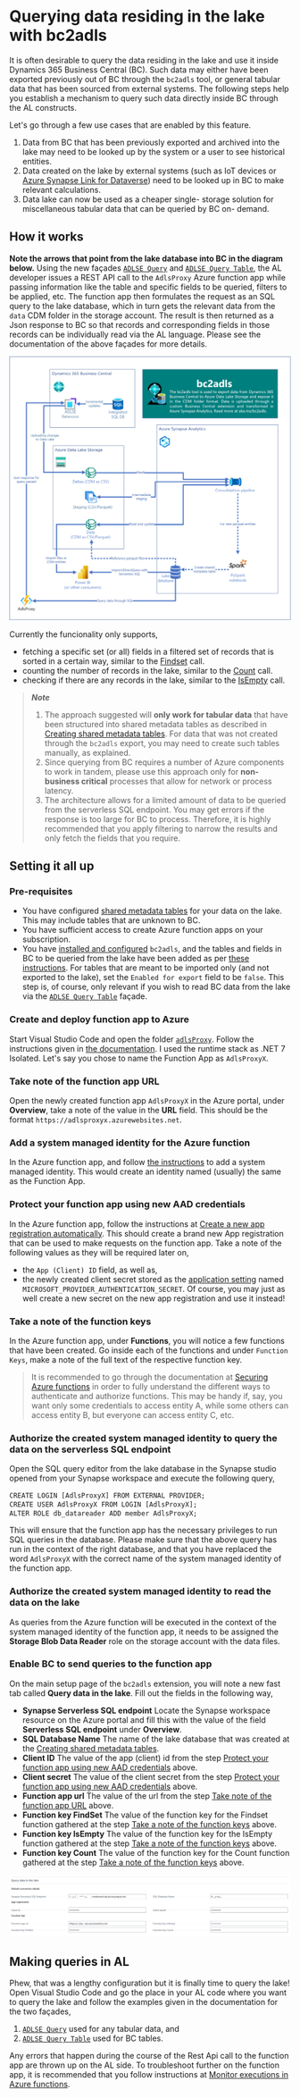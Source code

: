 # Querying data residing in the lake with bc2adls 

It is often desirable to query the data residing in the lake and use it inside Dynamics 365 Business Central (BC). Such data may either have been exported previously out of BC through the `bc2adls` tool, or general tabular data that has been sourced from external systems. The following steps help you establish a mechanism to query such data directly inside BC through the AL constructs.

Let's go through a few use cases that are enabled by this feature.
1. Data from BC that has been previously exported and archived into the lake may need to be looked up by the system or a user to see historical entities.
1. Data created on the lake by external systems (such as IoT devices or [Azure Synapse Link for Dataverse](https://learn.microsoft.com/en-us/power-apps/maker/data-platform/export-to-data-lake)) need to be looked up in BC to make relevant calculations.
1. Data lake can now be used as a cheaper single- storage solution for miscellaneous tabular data that can be queried by BC on- demand.

## How it works
**Note the arrows that point from the lake database into BC in the diagram below.** Using the new façades [`ADLSE Query`](/businessCentral/src/Query/ADLSEQuery.Codeunit.al) and [`ADLSE Query Table`](/businessCentral/src/Query/ADLSEQueryTable.Codeunit.al), the AL developer issues a REST API call to the `AdlsProxy` Azure function app while passing information like the table and specific fields to be queried, filters to be applied, etc. The function app then formulates the request as an SQL query to the lake database, which in turn gets the relevant data from the `data` CDM folder in the storage account. The result is then returned as a Json response to BC so that records and corresponding fields in those records can be individually read via the AL language. Please see the documentation of the above façades for more details.

![Architecture](/.assets/architecture.png "Flow of data") 

Currently the funcionality only supports, 
- fetching a specific set (or all) fields in a filtered set of records that is sorted in a certain way, similar to the [Findset](https://learn.microsoft.com/en-us/dynamics365/business-central/dev-itpro/developer/methods-auto/recordref/recordref-findset-method) call.
- counting the number of records in the lake, similar to the [Count](https://learn.microsoft.com/en-us/dynamics365/business-central/dev-itpro/developer/methods-auto/recordref/recordref-count-method) call.
- checking if there are any records in the lake, similar to the [IsEmpty](https://learn.microsoft.com/en-us/dynamics365/business-central/dev-itpro/developer/methods-auto/recordref/recordref-isempty-method) call.

> **<em>Note</em>** 
> 1. The approach suggested will **only work for tabular data** that have been structured into shared metadata tables as described in [Creating shared metadata tables](/.assets/SharedMetadataTables.md). For data that was not created through the `bc2adls` export, you may need to create such tables manually, as explained.
> 1. Since querying from BC requires a number of Azure components to work in tandem, please use this approach only for **non- business critical** processes that allow for network or process latency. 
> 1. The architecture allows for a limited amount of data to be queried from the serverless SQL endpoint. You may get errors if the response is too large for BC to process. Therefore, it is highly recommended that you apply filtering to narrow the results and only fetch the fields that you require.

## Setting it all up

### Pre-requisites
- You have configured [shared metadata tables](/.assets/SharedMetadataTables.md) for your data on the lake. This may include tables that are unknown to BC.
- You have sufficient access to create Azure function apps on your subscription.
- You have [installed and configured](/.assets/Setup.md) `bc2adls`, and the tables and fields in BC to be queried from the lake have been added as per [these instructions](/.assets/Execution.md#exporting-data-from-bc). For tables that are meant to be imported only (and not exported to the lake), set the `Enabled for export` field to be `false`. This step is, of course, only relevant if you wish to read BC data from the lake via the [`ADLSE Query Table`](/businessCentral/src/Query/ADLSEQueryTable.Codeunit.al) façade.

### Create and deploy function app to Azure
Start Visual Studio Code and open the folder [`adlsProxy`](/adlsProxy/). Follow the instructions given in [the documentation](https://learn.microsoft.com/en-us/azure/azure-functions/create-first-function-vs-code-csharp?tabs=in-process). I used the runtime stack as .NET 7 Isolated. Let's say you chose to name the Function App as `AdlsProxyX`.

### Take note of the function app URL
Open the newly created function app `AdlsProxyX` in the Azure portal, under **Overview**, take a note of the value in the **URL** field. This should be the format `https://adlsproxyx.azurewebsites.net`.

### Add a system managed identity for the Azure function
In the Azure function app, and follow [the instructions](https://learn.microsoft.com/en-us/azure/app-service/overview-managed-identity?tabs=portal%2Chttp#add-a-system-assigned-identity) to add a system managed identity. This would create an identity named (usually) the same as the Function App.

### Protect your function app using new AAD credentials
In the Azure function app, follow the instructions at [Create a new app registration automatically](https://learn.microsoft.com/en-us/azure/app-service/configure-authentication-provider-aad#--option-1-create-a-new-app-registration-automatically). This should create a brand new App registration that can be used to make requests on the function app. Take a note of the following values as they will be required later on,
- the `App (Client) ID` field, as well as,
- the newly created client secret stored as the [application setting](https://learn.microsoft.com/en-us/azure/azure-functions/functions-how-to-use-azure-function-app-settings?tabs=portal#settings) named `MICROSOFT_PROVIDER_AUTHENTICATION_SECRET`. Of course, you may just as well create a new secret on the new app registration and use it instead!

### Take a note of the function keys
In the Azure function app, under **Functions**, you will notice a few functions that have been created. Go inside each of the functions and under `Function Keys`, make a note of the full text of the respective function key. 
> It is recommended to go through the documentation at [Securing Azure functions](https://learn.microsoft.com/en-us/azure/azure-functions/security-concepts) in order to fully understand the different ways to authenticate and authorize functions. This may be handy if, say, you want only some credentials to access entity A, while some others can access entity B, but everyone can access entity C, etc. 

### Authorize the created system managed identity to query the data on the serverless SQL endpoint
Open the SQL query editor from the lake database in the Synapse studio opened from your Synapse workspace and execute the following query,

    CREATE LOGIN [AdlsProxyX] FROM EXTERNAL PROVIDER;
    CREATE USER AdlsProxyX FROM LOGIN [AdlsProxyX];
    ALTER ROLE db_datareader ADD member AdlsProxyX;

This will ensure that the function app has the necessary privileges to run SQL queries in the database. Please make sure that the above query has run in the context of the right database, and that you have replaced the word `AdlsProxyX` with the correct name of the system managed identity of the function app. 

### Authorize the created system managed identity to read the data on the lake
As queries from the Azure function will be executed in the context of the system managed identity of the function app, it needs to be assigned the **Storage Blob Data Reader** role on the storage account with the data files.

### Enable BC to send queries to the function app 
On the main setup page of the `bc2adls` extension, you will note a new fast tab called **Query data in the lake**. Fill out the fields in the following way,
- **Synapse Serverless SQL endpoint** Locate the Synapse workspace resource on the Azure portal and fill this with the value of the field **Serverless SQL endpoint** under **Overview**.
- **SQL Database Name** The name of the lake database that was created at the [Creating shared metadata tables](/.assets/SharedMetadataTables.md).
- **Client ID** The value of the app (client) id from the step [Protect your function app using new AAD credentials](#protect-your-function-app-using-new-aad-credentials) above.
- **Client secret** The value of the client secret from the step [Protect your function app using new AAD credentials](#protect-your-function-app-using-new-aad-credentials) above.
- **Function app url** The value of the url from the step [Take note of the function app URL](#take-note-of-the-function-app-url) above.
- **Function key FindSet** The value of the function key for the Findset function gathered at the step [Take a note of the function keys](#take-a-note-of-the-function-keys) above.
- **Function key IsEmpty** The value of the function key for the IsEmpty function gathered at the step [Take a note of the function keys](#take-a-note-of-the-function-keys) above.
- **Function key Count** The value of the function key for the Count function gathered at the step [Take a note of the function keys](#take-a-note-of-the-function-keys) above.

![Screenshot](/.assets/QueryDataInTheLake.png "bc2adls setup page") 

## Making queries in AL
Phew, that was a lengthy configuration but it is finally time to query the lake! Open Visual Studio Code and go the place in your AL code where you want to query the lake and follow the examples given in the documentation for the two façades,
1. [`ADLSE Query`](/businessCentral/src/Query/ADLSEQuery.Codeunit.al) used for any tabular data, and
1. [`ADLSE Query Table`](/businessCentral/src/Query/ADLSEQueryTable.Codeunit.al) used for BC tables.

Any errors that happen during the course of the Rest Api call to the function app are thrown up on the AL side. To troubleshoot further on the function app, it is recommended that you follow instructions at [Monitor executions in Azure functions](https://learn.microsoft.com/en-us/azure/azure-functions/functions-monitoring).